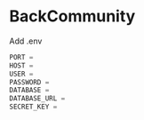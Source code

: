 # BackCommunity

Add .env

```javascript
PORT = 
HOST =
USER = 
PASSWORD =
DATABASE = 
DATABASE_URL =
SECRET_KEY = 
```
